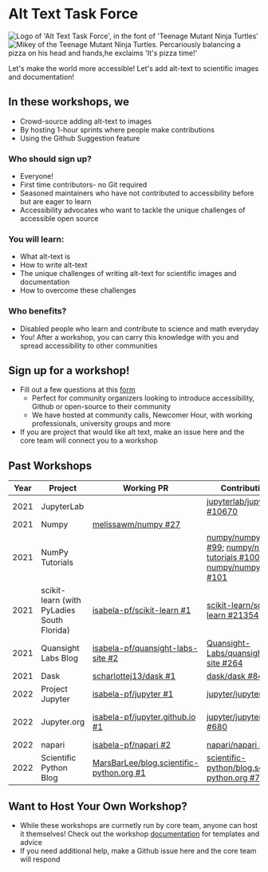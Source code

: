 # Alt Text Task Force
![Logo of 'Alt Text Task Force', in the font of 'Teenage Mutant Ninja Turtles'](https://user-images.githubusercontent.com/46167686/171480548-238d3bdb-4558-4039-aa62-5be8eb59a74f.png)
![Mikey of the Teenage Mutant Ninja Turtles. Percariously balancing a pizza on his head and hands,he exclaims 'It's pizza time!'](https://c.tenor.com/6omVw7_jl7AAAAAC/tmnt-michelangelo.gif)

Let's make the world more accessible! Let's add alt-text to scientific images and documentation! 

## In these workshops, we
- Crowd-source adding alt-text to images  
- By hosting 1-hour sprints where people make contributions  
- Using the Github Suggestion feature

### Who should sign up?
- Everyone! 
- First time contributors- no Git required
- Seasoned maintainers who have not contributed to accessibility before but are eager to learn
- Accessibility advocates who want to tackle the unique challenges of accessible open source

### You will learn:
- What alt-text is
- How to write alt-text
- The unique challenges of writing alt-text for scientific images and documentation 
- How to overcome these challenges

### Who benefits?
- Disabled people who learn and contribute to science and math everyday
- You! After a workshop, you can carry this knowledge with you and spread accessibility to other communities

## Sign up for a workshop!
- Fill out a few questions at this [form](https://forms.gle/epDVEyuitaQZQ7qi8)
  - Perfect for community organizers looking to introduce accessibility, Github or open-source to their community
  - We have hosted at community calls, Newcomer Hour, with working professionals, university groups and more
- If you are project that would like alt text, make an issue here and the core team will connect you to a workshop

## Past Workshops

| Year | Project | Working PR | Contributing PR | Other | 
|------|---------|------------|-----------------|-------|
| 2021 | JupyterLab |  | [jupyterlab/jupyterlab #10670](https://github.com/jupyterlab/jupyterlab/pull/10670) |  |
| 2021 | Numpy | [melissawm/numpy #27](https://github.com/melissawm/numpy/pull/27) |  |  |
| 2021 | NumPy Tutorials |  | [numpy/numpy-tutorials #99](https://github.com/numpy/numpy-tutorials/pull/99); [numpy/numpy-tutorials #100](https://github.com/numpy/numpy-tutorials/pull/100); [numpy/numpy-tutorials #101](https://github.com/numpy/numpy-tutorials/pull/101) |  |
| 2021 | scikit-learn (with PyLadies South Florida) | [isabela-pf/scikit-learn #1](https://github.com/isabela-pf/scikit-learn/pull/1) | [scikit-learn/scikit-learn #21354](https://github.com/scikit-learn/scikit-learn/pull/21354) | [Event recording](https://www.youtube.com/watch?v=dDpimPYOKuc) |
| 2021 | Quansight Labs Blog | [isabela-pf/quansight-labs-site #2](https://github.com/isabela-pf/quansight-labs-site/pull/2) | [Quansight-Labs/quansight-labs-site #264](https://github.com/Quansight-Labs/quansight-labs-site/pull/264) |  |
| 2021 | Dask | [scharlottej13/dask #1](https://github.com/scharlottej13/dask/pull/1) | [dask/dask #8456](https://github.com/dask/dask/pull/8456) |  |
| 2022 | Project Jupyter | [isabela-pf/jupyter #1](https://github.com/isabela-pf/jupyter/pull/1) | [jupyter/jupyter #607](https://github.com/jupyter/jupyter/pull/607) | [Event recording](https://youtu.be/KMWGClxcJGc) |
| 2022 | Jupyter.org | [isabela-pf/jupyter.github.io #1](https://github.com/isabela-pf/jupyter.github.io/pull/1) | [jupyter/jupyter.github.io #680](https://github.com/jupyter/jupyter.github.io/pull/680) | [Event series blog post](https://blog.jupyter.org/jupyter-accessibility-workshops-wrap-up-8649dfe5f89) |
| 2022 | napari | [isabela-pf/napari #2](https://github.com/isabela-pf/napari/pull/2) | [napari/napari #4375](https://github.com/napari/napari/pull/4375) |  |
| 2022 | Scientific Python Blog | [MarsBarLee/blog.scientific-python.org #1](https://github.com/MarsBarLee/blog.scientific-python.org/pull/1) | [scientific-python/blog.scientific-python.org #71](https://github.com/scientific-python/blog.scientific-python.org/pull/71) |  |


## Want to Host Your Own Workshop?
- While these workshops are currnetly run by core team, anyone can host it themselves! Check out the workshop [documentation](https://github.com/isabela-pf/a11y-events/tree/main/workshop-resources/alt-text) for templates and advice
- If you need additional help, make a Github issue here and the core team will respond

